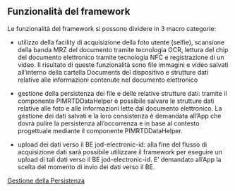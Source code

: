 ﻿


## Funzionalità del framework
Le funzionalità del framework si possono dividere in 3 macro categorie:

 
 - utilizzo della facility di acquisizione della foto utente
          (selfie), scansione della banda MRZ del documento tramite
          tecnologia OCR, lettura del chip del documento elettronico
          tramite tecnologia NFC e registrazione di un video. Il risultato
          di queste funzionalità sono file immagini e video salvati
          all’interno della cartella Documents del dispositivo e strutture
          dati relative alle informazioni contenute nel documento
          elettronico



 - gestione della persistenza dei file e delle relative strutture dati:
   tramite il componente PIMRTDDataHelper è possibile salvare le
   strutture dati relative alle foto e alle informazioni lette dal documento elettronico. La gestione dei dati salvati e la loro
   consistenza è demandata all’App che dovrà pulire la persistenza
   all’occorrenza e in base al contesto progettuale mediante il
   componente PIMRTDDataHelper.
   
 - upload dei dati verso il BE jod-electronic-id: alla fine del flusso
   di acquisizione dati sarà possibile utilizzare il framework per
   eseguire un upload di tali dati verso il BE jod-electronic-id. E’
   demandato all’App la scelta del momento di invio dei dati verso il
   BE.

[Gestione della Persistenza](docs/GestionePersistenza.md)

